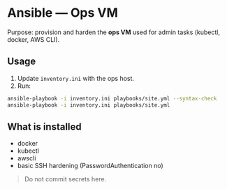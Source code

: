 # Ansible — Ops VM

Purpose: provision and harden the **ops VM** used for admin tasks (kubectl, docker, AWS CLI).

## Usage
1) Update `inventory.ini` with the ops host.
2) Run:
```bash
ansible-playbook -i inventory.ini playbooks/site.yml --syntax-check
ansible-playbook -i inventory.ini playbooks/site.yml
```

## What is installed
- docker
- kubectl
- awscli
- basic SSH hardening (PasswordAuthentication no)

> Do not commit secrets here.
